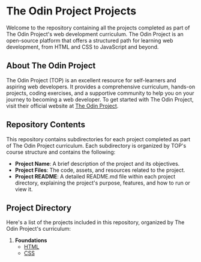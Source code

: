 # The Odin Project Projects

Welcome to the repository containing all the projects completed as part of The Odin Project's web development curriculum. The Odin Project is an open-source platform that offers a structured path for learning web development, from HTML and CSS to JavaScript and beyond.

## About The Odin Project

The Odin Project (TOP) is an excellent resource for self-learners and aspiring web developers. It provides a comprehensive curriculum, hands-on projects, coding exercises, and a supportive community to help you on your journey to becoming a web developer. To get started with The Odin Project, visit their official website at [The Odin Project](https://www.theodinproject.com/).

## Repository Contents

This repository contains subdirectories for each project completed as part of The Odin Project curriculum. Each subdirectory is organized by TOP's course structure and contains the following:

- **Project Name**: A brief description of the project and its objectives.
- **Project Files**: The code, assets, and resources related to the project.
- **Project README**: A detailed README.md file within each project directory, explaining the project's purpose, features, and how to run or view it.

## Project Directory

Here's a list of the projects included in this repository, organized by The Odin Project's curriculum:

1. **Foundations**
   - [HTML](./foundations/html)
   - [CSS](./foundations/css)

